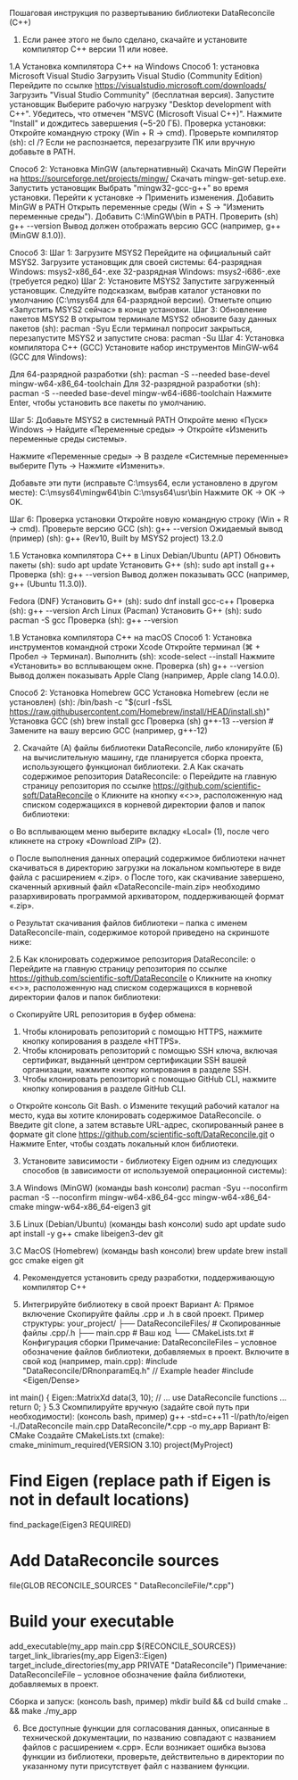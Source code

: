 Пошаговая инструкция по развертыванию библиотеки DataReconcile (C++)

1. Если ранее этого не было сделано, скачайте и установите компилятор С++ версии 11 или новее.

1.А Установка компилятора C++ на Windows
Способ 1: установка Microsoft Visual Studio
Загрузить Visual Studio (Community Edition)
Перейдите по ссылке https://visualstudio.microsoft.com/downloads/
Загрузить "Visual Studio Community" (бесплатная версия).
Запустите установщик
Выберите рабочую нагрузку "Desktop development with C++".
Убедитесь, что отмечен "MSVC (Microsoft Visual C++)".
Нажмите "Install" и дождитесь завершения (~5-20 ГБ).
Проверка установки:
Откройте командную строку (Win + R → cmd).
Проверьте компилятор (sh):
cl /?
Если не распознается, перезагрузите ПК или вручную добавьте в PATH.

Способ 2: Установка MinGW (альтернативный)
Скачать MinGW
Перейти на https://sourceforge.net/projects/mingw/
Скачать mingw-get-setup.exe.
Запустить установщик
Выбрать "mingw32-gcc-g++" во время установки.
Перейти к установке → Применить изменения.
Добавить MinGW в PATH
Открыть переменные среды (Win + S → "Изменить переменные среды").
Добавить C:\MinGW\bin в PATH.
Проверить (sh)
g++ --version
Вывод должен отображать версию GCC (например, g++ (MinGW 8.1.0)).

Способ 3: 
Шаг 1: Загрузите MSYS2
Перейдите на официальный сайт MSYS2.
Загрузите установщик для своей системы:
64-разрядная Windows: msys2-x86_64-<version>.exe
32-разрядная Windows: msys2-i686-<version>.exe (требуется редко)
Шаг 2: Установите MSYS2
Запустите загруженный установщик.
Следуйте подсказкам, выбрав каталог установки по умолчанию (C:\msys64 для 64-разрядной версии).
Отметьте опцию «Запустить MSYS2 сейчас» в конце установки.
Шаг 3: Обновление пакетов MSYS2
В открытом терминале MSYS2 обновите базу данных пакетов (sh):
pacman -Syu
Если терминал попросит закрыться, перезапустите MSYS2 и запустите снова:
pacman -Su
Шаг 4: Установка компилятора C++ (GCC)
Установите набор инструментов MinGW-w64 (GCC для Windows):

Для 64-разрядной разработки (sh):
pacman -S --needed base-devel mingw-w64-x86_64-toolchain
Для 32-разрядной разработки (sh):
pacman -S --needed base-devel mingw-w64-i686-toolchain
Нажмите Enter, чтобы установить все пакеты по умолчанию.

Шаг 5: Добавьте MSYS2 в системный PATH
Откройте меню «Пуск» Windows → Найдите «Переменные среды» → Откройте «Изменить переменные среды системы».

Нажмите «Переменные среды» → В разделе «Системные переменные» выберите Путь → Нажмите «Изменить».

Добавьте эти пути (исправьте C:\msys64, если установлено в другом месте):
C:\msys64\mingw64\bin
C:\msys64\usr\bin
Нажмите OK → OK → OK.

Шаг 6: Проверка установки
Откройте новую командную строку (Win + R → cmd).
Проверьте версию GCC (sh):
g++ --version
Ожидаемый вывод (пример) (sh):
g++ (Rev10, Built by MSYS2 project) 13.2.0

1.Б Установка компилятора C++ в Linux
Debian/Ubuntu (APT)
Обновить пакеты (sh):
sudo apt update
Установить G++ (sh):
sudo apt install g++
Проверка (sh):
g++ --version
Вывод должен показывать GCC (например, g++ (Ubuntu 11.3.0)).

Fedora (DNF)
Установить G++ (sh):
sudo dnf install gcc-c++
Проверка (sh):
g++ --version
Arch Linux (Pacman)
Установить G++ (sh):
sudo pacman -S gcc
Проверка (sh):
g++ --version

1.В Установка компилятора C++ на macOS
Способ 1: Установка инструментов командной строки Xcode
Откройте терминал (⌘ + Пробел → Терминал).
Выполнить (sh):
xcode-select --install
Нажмите «Установить» во всплывающем окне.
Проверка (sh)
g++ --version
Вывод должен показывать Apple Clang (например, Apple clang 14.0.0).

Способ 2: Установка Homebrew GCC
Установка Homebrew (если не установлен) (sh):
/bin/bash -c "$(curl -fsSL https://raw.githubusercontent.com/Homebrew/install/HEAD/install.sh)"
Установка GCC (sh)
brew install gcc
Проверка (sh)
g++-13 --version # Замените на вашу версию GCC (например, g++-12)


2. Скачайте (А) файлы библиотеки DataReconcile, либо клонируйте (Б) на вычислительную машину, где планируется сборка проекта, использующего функционал библиотеки.
2.А Как скачать содержимое репозитория DataReconcile:
o	Перейдите на главную страницу репозитория по ссылке https://github.com/scientific-soft/DataReconcile
o	Кликните на кнопку «<>», расположенную над списком содержащихся в корневой директории фалов и папок библиотеки:
 
o	Во всплывающем меню выберите вкладку «Local» (1), после чего кликнете на строку «Download ZIP» (2).
 
o	После выполнения данных операций содержимое библиотеки начнет скачиваться в директорию загрузки на локальном компьютере в виде файла с расширением «.zip».
o	После того, как скачивание завершено, скаченный архивный файл «DataReconcile-main.zip» необходимо разархивировать программой архиватором, поддерживающей формат «.zip».
 
o	Результат скачивания файлов библиотеки – папка с именем DataReconcile-main, содержимое которой приведено на скриншоте ниже:

2.Б Как клонировать содержимое репозитория DataReconcile:
o	Перейдите на главную страницу репозитория по ссылке https://github.com/scientific-soft/DataReconcile
o	Кликните на кнопку «<>», расположенную над списком содержащихся в корневой директории фалов и папок библиотеки:
 
o	Скопируйте URL репозитория в буфер обмена:
1.	Чтобы клонировать репозиторий с помощью HTTPS, нажмите кнопку копирования в разделе «HTTPS».
2.	Чтобы клонировать репозиторий с помощью SSH ключа, включая сертификат, выданный центром сертификации SSH вашей организации, нажмите кнопку копирования в разделе SSH.
3.	Чтобы клонировать репозиторий с помощью GitHub CLI, нажмите кнопку копирования в разделе GitHub CLI.
 		
o	Откройте консоль Git Bash.
o	Измените текущий рабочий каталог на место, куда вы хотите клонировать содержимое DataReconcile.
o	Введите git clone, а затем вставьте URL-адрес, скопированный ранее в формате 
git clone https://github.com/scientific-soft/DataReconcile.git
o	Нажмите Enter, чтобы создать локальный клон библиотеки.

3. Установите зависимости - библиотеку Eigen одним из следующих способов (в зависимости 
от используемой операционной системы):

3.А Windows (MinGW)
(команды bash консоли)
pacman -Syu --noconfirm
pacman -S --noconfirm mingw-w64-x86_64-gcc mingw-w64-x86_64-cmake mingw-w64-x86_64-eigen3 git

3.Б Linux (Debian/Ubuntu)
(команды bash консоли)
sudo apt update
sudo apt install -y g++ cmake libeigen3-dev git

3.С MacOS (Homebrew)
(команды bash консоли)
brew update
brew install gcc cmake eigen git

4. Рекомендуется установить среду разработки, поддерживающую компилятор С++

5. Интегрируйте библиотеку в свой проект
Вариант A: Прямое включение 
Скопируйте файлы .cpp и .h в свой проект.
Пример структуры:
your_project/
├── DataReconcileFiles/ # Скопированные файлы .cpp/.h
├── main.cpp # Ваш код
└── CMakeLists.txt # Конфигурация сборки
Примечание: DataReconcileFiles – условное обозначение файлов библиотеки, добавляемых в проект.
Включите в свой код (например, main.cpp):
#include "DataReconcile/DRnonparamEq.h"  // Example header
#include <Eigen/Dense>

int main() {
    Eigen::MatrixXd data(3, 10);
    // ... use DataReconcile functions ...
    return 0;
}
5.3	 Скомпилируйте вручную (задайте свой путь при необходимости):
(консоль bash, пример)
g++ -std=c++11 -I/path/to/eigen -I./DataReconcile main.cpp DataReconcile/*.cpp -o my_app
Вариант B: CMake
Создайте CMakeLists.txt (cmake):
cmake_minimum_required(VERSION 3.10)
project(MyProject)
# Find Eigen (replace path if Eigen is not in default locations)
find_package(Eigen3 REQUIRED)
# Add DataReconcile sources
file(GLOB RECONCILE_SOURCES " DataReconcileFile/*.cpp")
# Build your executable
add_executable(my_app main.cpp ${RECONCILE_SOURCES})
target_link_libraries(my_app Eigen3::Eigen)
target_include_directories(my_app PRIVATE "DataReconcile")
Примечание: DataReconcileFile – условное обозначение файла библиотеки, добавляемых в проект.

Сборка и запуск:
(консоль bash, пример)
mkdir build && cd build
cmake .. && make
./my_app

6. Все доступные функции для согласования данных, описанные в технической документации, по названию совпадают с названием файлов с расширением «.cpp». Если возникает ошибка вызова функции из библиотеки, проверьте, действительно в директории по указанному пути присутствует файл с названием функции. 

